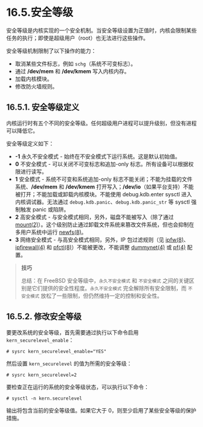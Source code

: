 # 16.5.安全等级


安全等级是内核实现的一个安全机制。当安全等级设置为正值时，内核会限制某些任务的执行；即使是超级用户（root）也无法进行这些操作。

安全等级机制限制了以下操作的能力：

* 取消某些文件标志，例如 `schg`（系统不可变标志）。
* 通过 **/dev/mem** 和 **/dev/kmem** 写入内核内存。
* 加载内核模块。
* 修改防火墙规则。

## 16.5.1. 安全等级定义

内核运行时有五个不同的安全等级。任何超级用户进程可以提升级别，但没有进程可以降低它。

安全等级定义如下：

- **-1** 永久不安全模式 - 始终在不安全模式下运行系统。这是默认初始值。
- **0** 不安全模式 - 可以关闭不可变标志和追加-only 标志。所有设备可以根据权限进行读写。
- **1** 安全模式 - 系统不可变和系统追加-only 标志不能关闭；不能为挂载的文件系统、**/dev/mem** 和 **/dev/kmem** 打开写入；**/dev/io**（如果平台支持）不能被打开；不能加载或卸载内核模块。不能使用 debug.kdb.enter sysctl 进入内核调试器。无法通过 `debug.kdb.panic`、`debug.kdb.panic_str` 等 sysctl 强制触发 panic 或陷阱。
- **2** 高安全模式 - 与安全模式相同，另外，磁盘不能被写入（除了通过 [mount(2)](https://man.freebsd.org/cgi/man.cgi?query=mount&sektion=2&format=html)）。这个级别防止通过卸载文件系统来篡改文件系统，但也会抑制在多用户系统中运行 [newfs(8)](https://man.freebsd.org/cgi/man.cgi?query=newfs&sektion=8&format=html)。
- **3** 网络安全模式 - 与高安全模式相同，另外，IP 包过滤规则（见 [ipfw(8)](https://man.freebsd.org/cgi/man.cgi?query=ipfw&sektion=8&format=html)、[ipfirewall(4)](https://man.freebsd.org/cgi/man.cgi?query=ipfirewall&sektion=4&format=html) 和 [pfctl(8)](https://man.freebsd.org/cgi/man.cgi?query=pfctl&sektion=8&format=html)）不能被更改，不能调整 [dummynet(4)](https://man.freebsd.org/cgi/man.cgi?query=dummynet&sektion=4&format=html) 或 [pf(4)](https://man.freebsd.org/cgi/man.cgi?query=pf&sektion=4&format=html) 配置。

>**技巧**
>
>总结：在 FreeBSD 安全等级中，`永久不安全模式` 和 `不安全模式` 之间的关键区别是它们提供的安全性程度。`永久不安全模式` 完全解除所有安全限制，而 `不安全模式` 放松了一些限制，但仍然维持一定的控制和安全性。

## 16.5.2. 修改安全等级

要更改系统的安全等级，首先需要通过执行以下命令启用 `kern_securelevel_enable`：

```
# sysrc kern_securelevel_enable="YES"
```

然后设置 `kern_securelevel` 的值为所需的安全等级：

```
# sysrc kern_securelevel=2
```

要检查正在运行的系统的安全等级状态，可以执行以下命令：

```
# sysctl -n kern.securelevel
```

输出将包含当前的安全等级值。如果它大于 0，则至少启用了某些安全等级的保护措施。
